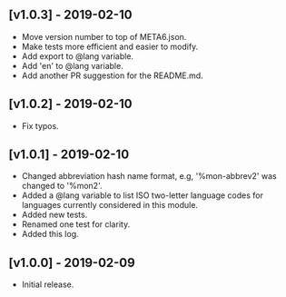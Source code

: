 ## [v1.0.3] - 2019-02-10
- Move version number to top of META6.json.
- Make tests more efficient and easier to modify.
- Add export to @lang variable.
- Add 'en' to @lang variable.
- Add another PR suggestion for the README.md.

## [v1.0.2] - 2019-02-10
- Fix typos.

## [v1.0.1] - 2019-02-10
- Changed abbreviation hash name format, e.g,
  '%mon-abbrev2' was changed to '%mon2'.
- Added a @lang variable to list ISO two-letter language
  codes for languages currently considered in this
  module.
- Added new tests.
- Renamed one test for clarity.
- Added this log.

## [v1.0.0] - 2019-02-09
- Initial release.
